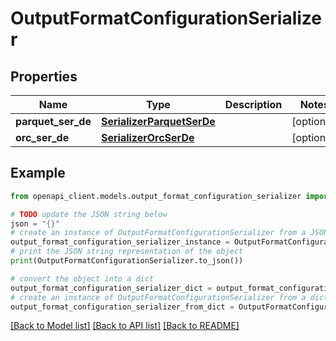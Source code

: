 # OutputFormatConfigurationSerializer


## Properties

Name | Type | Description | Notes
------------ | ------------- | ------------- | -------------
**parquet_ser_de** | [**SerializerParquetSerDe**](SerializerParquetSerDe.md) |  | [optional] 
**orc_ser_de** | [**SerializerOrcSerDe**](SerializerOrcSerDe.md) |  | [optional] 

## Example

```python
from openapi_client.models.output_format_configuration_serializer import OutputFormatConfigurationSerializer

# TODO update the JSON string below
json = "{}"
# create an instance of OutputFormatConfigurationSerializer from a JSON string
output_format_configuration_serializer_instance = OutputFormatConfigurationSerializer.from_json(json)
# print the JSON string representation of the object
print(OutputFormatConfigurationSerializer.to_json())

# convert the object into a dict
output_format_configuration_serializer_dict = output_format_configuration_serializer_instance.to_dict()
# create an instance of OutputFormatConfigurationSerializer from a dict
output_format_configuration_serializer_from_dict = OutputFormatConfigurationSerializer.from_dict(output_format_configuration_serializer_dict)
```
[[Back to Model list]](../README.md#documentation-for-models) [[Back to API list]](../README.md#documentation-for-api-endpoints) [[Back to README]](../README.md)



